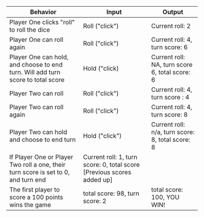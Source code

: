 |Behavior|Input|Output|
|----------|----------|----------|
| Player One clicks "roll" to roll the dice | Roll ("click")| Current roll: 2 |
| Player One can roll again | Roll ("click") | Current roll: 4, turn score: 6 |
| Player One can hold, and choose to end turn. Will add turn score to total score| Hold ("click) | Current roll: NA, turn score 6, total score: 6 |
| Player Two can roll | Roll ("click") | Current roll: 4, turn score : 4 |
| Player Two can roll again | Roll ("click") | Current roll: 4, turn score: 8 |
| Player Two can hold and choose to end turn | Hold ("click") | Current roll: n/a, turn score: 8, total score: 8 |
| If Player One or Player Two roll a one, their turn score is set to 0, and turn end | Current roll: 1, turn score: 0, total score [Previous scores added up] |
| The first player to score a 100 points wins the game | total score: 98, turn score: 2 | total score: 100, YOU WIN! |